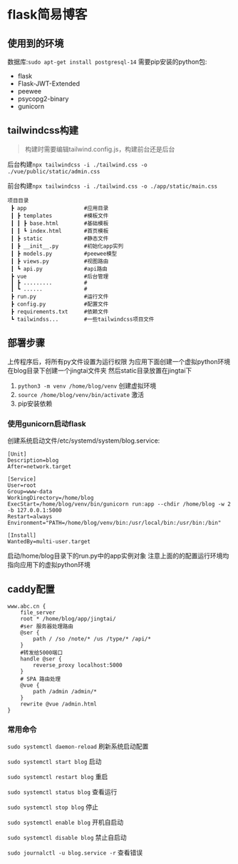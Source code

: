 # flask简易博客

## 使用到的环境
数据库:`sudo apt-get install postgresql-14`
需要pip安装的python包:
- flask
- Flask-JWT-Extended
- peewee
- psycopg2-binary
- gunicorn

## tailwindcss构建

> 构建时需要编辑tailwind.config.js，构建前台还是后台

后台构建`npx tailwindcss -i ./tailwind.css -o ./vue/public/static/admin.css`

前台构建`npx tailwindcss -i ./tailwind.css -o ./app/static/main.css`

```
项目目录
 ┣ app                  #应用目录
 ┃ ┣ templates          #模板文件
 ┃ ┃ ┣ base.html        #基础模板  
 ┃ ┃ ┗ index.html       #首页模板
 ┃ ┣ static             #静态文件
 ┃ ┣ __init__.py        #初始化app实列
 ┃ ┣ models.py          #peewee模型
 ┃ ┣ views.py           #视图路由
 ┃ ┗ api.py             #api路由
 ┣ vue                  #后台管理
 ┃ ┣ .........          #
 ┃ ┗ ......             #
 ┣ run.py               #运行文件
 ┣ config.py            #配置文件
 ┣ requirements.txt     #依赖文件
 ┗ tailwindss...		#一些tailwindcss项目文件
```

## 部署步骤
上传程序后，将所有py文件设置为运行权限
为应用下面创建一个虚拟python环境
在blog目录下创建一个jingtai文件夹
然后static目录放置在jingtai下

1. `python3 -m venv /home/blog/venv` 创建虚拟环境
2. `source /home/blog/venv/bin/activate` 激活
3. pip安装依赖


### 使用gunicorn启动flask
创建系统启动文件/etc/systemd/system/blog.service:
```
[Unit]
Description=blog
After=network.target

[Service]
User=root
Group=www-data
WorkingDirectory=/home/blog
ExecStart=/home/blog/venv/bin/gunicorn run:app --chdir /home/blog -w 2 -b 127.0.0.1:5000
Restart=always
Environment="PATH=/home/blog/venv/bin:/usr/local/bin:/usr/bin:/bin"

[Install]
WantedBy=multi-user.target
```
启动/home/blog目录下的run.py中的app实例对象
注意上面的的配置运行环境均指向应用下的虚拟python环境

## caddy配置
```
www.abc.cn {
	file_server
	root * /home/blog/app/jingtai/
	#ser 服务器处理路由
	@ser {
        path / /so /note/* /us /type/* /api/*
    }
	#转发给5000端口
	handle @ser {
		reverse_proxy localhost:5000
	}
	# SPA 路由处理
    @vue {
        path /admin /admin/*
    }
    rewrite @vue /admin.html
}
```

### 常用命令
`sudo systemctl daemon-reload` 刷新系统启动配置

`sudo systemctl start blog` 启动

`sudo systemctl restart blog` 重启

`sudo systemctl status blog` 查看运行

`sudo systemctl stop blog` 停止

`sudo systemctl enable blog` 开机自启动

`sudo systemctl disable blog`   禁止自启动

`sudo journalctl -u blog.service -r` 查看错误


